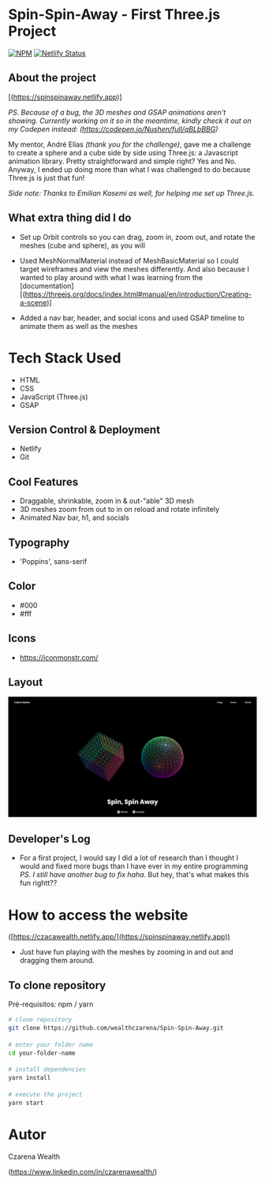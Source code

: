 # Spin-Spin-Away -  First Three.js Project
[![NPM](https://img.shields.io/npm/l/react)](https://github.com/wealthczarena/Spin-Spin-Away/blob/master/LICENSE) [![Netlify Status](https://api.netlify.com/api/v1/badges/2ef24653-7d6d-4a07-a54d-7d1f781818b1/deploy-status)](https://app.netlify.com/sites/spinspinaway/deploys)

## About the project

[(https://spinspinaway.netlify.app)]

*PS. Because of a bug, the 3D meshes and GSAP animations aren't showing. Currently working on it so in the meantime, kindly check it out on my Codepen instead: (https://codepen.io/Nushen/full/qBLbBBG)*

My mentor, André Elias *(thank you for the challenge)*, gave me a challenge to create a sphere and a cube side by side using Three.js: a Javascript animation library. Pretty straightforward and simple right? Yes and No.
Anyway, I ended up doing more than what I was challenged to do because Three.js is just that fun! 

*Side note: Thanks to Emilian Kasemi as well, for helping me set up Three.js.*


## What extra thing did I do
- Set up Orbit controls so you can drag, zoom in, zoom out, and rotate the meshes (cube and sphere), as you will
  
- Used MeshNormalMaterial instead of MeshBasicMaterial so I could target wireframes and view the meshes differently. And also because I wanted to play around with what I was learning from the [documentation][(https://threejs.org/docs/index.html#manual/en/introduction/Creating-a-scene)]
  
- Added a nav bar, header, and social icons and used GSAP timeline to animate them as well as the meshes


# Tech Stack Used
- HTML 
- CSS
- JavaScript (Three.js)
- GSAP


## Version Control & Deployment
- Netlify
- Git


## Cool Features
- Draggable, shrinkable, zoom in & out-"able" 3D mesh
- 3D meshes zoom from out to in on reload and rotate infinitely
- Animated Nav bar, h1, and socials


## Typography
- 'Poppins', sans-serif


## Color
- #000
- #fff


## Icons
- https://iconmonstr.com/


## Layout
![Web 1](https://github.com/wealthczarena/assets/blob/main/images/ssaway.png)


## Developer's Log
- For a first project, I would say I did a lot of research than I thought I would and fixed more bugs than I have ever in my entire programming *PS. I still have another bug to fix haha*. But hey, that's what makes this fun rightt?? 


# How to access the website
([https://czacawealth.netlify.app/](https://spinspinaway.netlify.app))

- Just have fun playing with the meshes by zooming in and out and dragging them around.


## To clone repository
Pré-requisitos: npm / yarn

```bash
# clone repository
git clone https://github.com/wealthczarena/Spin-Spin-Away.git

# enter your folder name
cd your-folder-name

# install dependencies
yarn install

# execute the project
yarn start
```

# Autor

Czarena Wealth

(https://www.linkedin.com/in/czarenawealth/)

